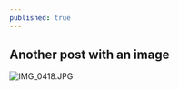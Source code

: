 ```yaml
---
published: true
---
```

## Another post with an image

![IMG_0418.JPG](https://anirog.github.io//_posts/IMG_0418.JPG)

